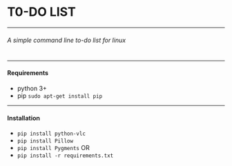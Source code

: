 # **T0-DO LIST**
---
###### A simple command line to-do list for linux
#
---
#### Requirements
* python 3+
* pip
```sudo apt-get install pip```
---
#### Installation
* ```pip install python-vlc```
* ```pip install Pillow```
* ```pip install Pygments```
OR
* ```pip install -r requirements.txt```

